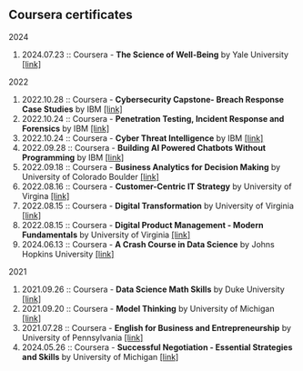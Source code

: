 ##  Coursera certificates

2024
1. 2024.07.23 :: Coursera - **The Science of Well-Being** by Yale University [[link]](https://github.com/biroka/biroka/blob/main/Certificates/Coursera/Coursera_The%20Science%20of%20Well-Being_%20P4K3RMP9DPM5.pdf)


2022
1. 2022.10.28 :: Coursera - **Cybersecurity Capstone- Breach Response Case Studies** by IBM [[link]](https://github.com/biroka/biroka/blob/main/Certificates/Coursera/Coursera_Cybersecurity%20Capstone-%20Breach%20Response%20Case%20Studies_HSEBVQVJM8EQ.pdf)
2. 2022.10.24 :: Coursera - **Penetration Testing, Incident Response and Forensics** by IBM [[link]](https://github.com/biroka/biroka/blob/main/Certificates/Coursera/Coursera_Penetration%20Testing%2C%20Incident%20Response%20and%20Forensics_DJXCRXUDCZXY.pdf)
3. 2022.10.24 :: Coursera - **Cyber Threat Intelligence** by IBM [[link]](https://github.com/biroka/biroka/blob/main/Certificates/Coursera/Coursera_Cyber%20Threat%20Intelligence_YDQFTLD8P4GD.pdf)
4. 2022.09.28 :: Coursera - **Building AI Powered Chatbots Without Programming** by IBM [[link]](https://github.com/biroka/biroka/blob/main/Certificates/Coursera/Coursera_Building%20AI%20Powered%20Chatbots%20Without%20Programming_QLP3KLPS9A4N.pdf)
5. 2022.09.18 :: Coursera - **Business Analytics for Decision Making** by University of Colorado Boulder [[link]](https://github.com/biroka/biroka/blob/main/Certificates/Coursera/Coursera_Business%20Analytics%20for%20Decision%20Making_TFJXLD7DKL6Z.pdf)
6. 2022.08.16 :: Coursera - **Customer-Centric IT Strategy** by University of Virgina [[link]](https://github.com/biroka/biroka/blob/main/Certificates/Coursera/Coursera_Customer-Centric%20IT%20Strategy_BK46WPHDT3JQ.pdf)
7. 2022.08.15 :: Coursera - **Digital Transformation** by University of Virginia [[link]](https://github.com/biroka/biroka/blob/main/Certificates/Coursera/Coursera_Digital%20Transformation_5VEFEF8Y5MQU.pdf)
8. 2022.08.15 :: Coursera - **Digital Product Management - Modern Fundamentals** by University of Virginia [[link]](https://github.com/biroka/biroka/blob/main/Certificates/Coursera/Coursera_Digital%20Product%20Management-%20Modern%20Fundamentals_XGTZ8V2VJ2AV.pdf)
9. 2024.06.13 :: Coursera - **A Crash Course in Data Science** by Johns Hopkins University [[link]](https://github.com/biroka/biroka/blob/main/Certificates/Coursera/Coursera%20_A%20Crash%20Course%20in%20Data%20Science_JYGR5JUKEA4M.pdf)


2021
1. 2021.09.26 :: Coursera - **Data Science Math Skills** by Duke University [[link]](https://github.com/biroka/biroka/blob/main/Certificates/Coursera/Coursera_Data%20Science%20Math%20Skills_ZHMPNUULB3ZZ.pdf)
2. 2021.09.20 :: Coursera - **Model Thinking** by University of Michigan [[link]](https://github.com/biroka/biroka/blob/main/Certificates/Coursera/Coursera_Model%20Thinking_82Z5AVGFJJBG.pdf)
3. 2021.07.28 :: Coursera - **English for Business and Entrepreneurship** by University of Pennsylvania [[link]](https://github.com/biroka/biroka/blob/main/Certificates/Coursera/Coursera_English%20for%20Business%20and%20Entrepreneurship_YUNJ46C7WACN.pdf)
4. 2024.05.26 :: Coursera - **Successful Negotiation - Essential Strategies and Skills** by University of Michigan [[link]](https://github.com/biroka/biroka/blob/main/Certificates/Coursera/Coursera%20_Successful%20Negotiation-%20Essential%20Strategies%20and%20Skills_FXNVXS4GLFLM.pdf)
